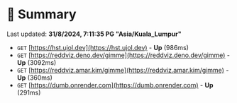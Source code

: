 # 📖 Summary
Last updated: **31/8/2024, 7:11:35 PG "Asia/Kuala_Lumpur"**

- `GET` [https://hst.ujol.dev](https://hst.ujol.dev) - **Up** (986ms)
- `GET` [https://reddviz.deno.dev/gimme](https://reddviz.deno.dev/gimme) - **Up** (3092ms)
- `GET` [https://reddviz.amar.kim/gimme](https://reddviz.amar.kim/gimme) - **Up** (360ms)
- `GET` [https://dumb.onrender.com](https://dumb.onrender.com) - **Up** (291ms)
